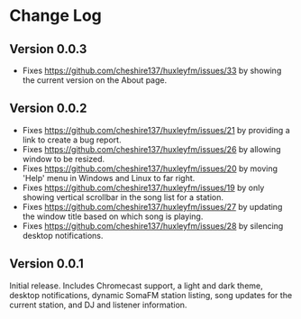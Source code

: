 # Change Log

## Version 0.0.3

- Fixes https://github.com/cheshire137/huxleyfm/issues/33 by showing the current version on the About page.

## Version 0.0.2

- Fixes https://github.com/cheshire137/huxleyfm/issues/21 by providing a link to create a bug report.
- Fixes https://github.com/cheshire137/huxleyfm/issues/26 by allowing window to be resized.
- Fixes https://github.com/cheshire137/huxleyfm/issues/20 by moving 'Help' menu in Windows and Linux to far right.
- Fixes https://github.com/cheshire137/huxleyfm/issues/19 by only showing vertical scrollbar in the song list for a station.
- Fixes https://github.com/cheshire137/huxleyfm/issues/27 by updating the window title based on which song is playing.
- Fixes https://github.com/cheshire137/huxleyfm/issues/28 by silencing desktop notifications.

## Version 0.0.1

Initial release. Includes Chromecast support, a light and dark theme, desktop notifications, dynamic SomaFM station listing, song updates for the current station, and DJ and listener information.
